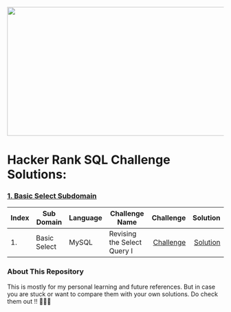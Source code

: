 
<p align="center"><img width="700" height="300" src="https://i.ibb.co/YNkQ2VX/maxresdefault.jpg" href="https://www.hackerrank.com/adarsh_2104"></img></p>

# Hacker Rank SQL Challenge Solutions:
### [1. Basic Select Subdomain](https://github.com/adarsh2104/journey-to-hackerank-SQL-gold-badge/tree/main/1.%20Basic%20Select)
| Index | Sub Domain        | Language          | Challenge Name                          | Challenge      | Solution  | 
| ------| ----------------- | ----------------- |-------------------------                | ----------:    | ----------:|
| 1.    | Basic Select      | MySQL             | Revising the Select Query I             | [Challenge](https://www.hackerrank.com/challenges/revising-the-select-query)  | [Solution](https://github.com/adarsh2104/journey-to-hackerank-SQL-gold-badge/blob/main/1.%20Basic%20Select/1.%20Revising%20the%20Select%20Query%20I.sql)  |



### About This Repository
This is mostly for my personal learning and future references. But in case you are stuck or want to compare them with your own solutions. Do check them out !! :star2::star2::star2: